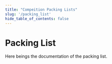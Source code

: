 ```yaml
---
title: "Compeition Packing Lists"
slug: '/packing_list'
hide_table_of_contents: false
---
```


# Packing List
Here beings the documentation of the packing list.
